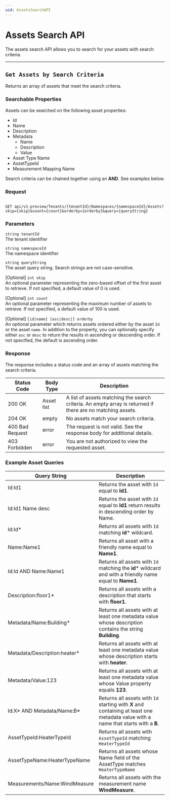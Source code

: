```yaml
---
uid: AssetsSearchAPI
---
```


# Assets Search API
The assets search API allows you to search for your assets with search criteria.

***
## `Get Assets by Search Criteria` 
Returns an array of assets that meet the search criteria.

### Searchable Properties
Assets can be searched on the following asset properties:

- Id
- Name
- Description
- Metadata
  - Name
  - Description
  - Value
- Asset Type Name
- AssetTypeId
- Measurement Mapping Name

Search criteria can be chained together using an **AND**. See examples below. 


### Request 
```text 

GET api/v1-preview/Tenants/{tenantId}/Namespaces/{namespaceId}/Assets?skip={skip}&count={count}&orderby={orderby}&query={queryString} 

```

### Parameters  
`string tenantId`  
The tenant identifier

`string namespaceId`  
The namespace identifier

`string queryString`  
The asset query string. Search strings are not case-sensitive.

[Optional] `int skip`   
An optional parameter representing the zero-based offset of the first asset to retrieve. If not specified, a default value of 0 is used.

[Optional] `int count`   
An optional parameter representing the maximum number of assets to retrieve. If not specified, a default value of 100 is used.

[Optional] `[id|name] [asc|desc|] orderby`  
An optional parameter which returns assets ordered either by the asset `Id` or the asset `name`. In addition to the property, you can optionally specify either `asc` or `desc` to return the results in ascending or descending order. If not specified, the default is ascending order.

### Response 
The response includes a status code and an array of assets matching the search criteria.

| Status Code | Body Type | Description |
|--|--|--|
| 200 OK | Asset list | A list of assets matching the search criteria. An empty array is returned if there are no matching assets. |
| 204 OK | empty | No assets match your search criteria. |
| 400 Bad Request | error | The request is not valid. See the response body for additional details. |
| 403 Forbidden | error | You are not authorized to view the requested asset. |

### Example Asset Queries

| Query String                   | Description                                                  |
| ------------------------------ | ------------------------------------------------------------ |
| Id:Id1                         | Returns the asset with `Id` equal to **Id1**.                  |
| Id:Id1 Name desc               | Returns the asset with `Id` equal to **Id1** return results in descending order by Name. |
| Id:Id*                         | Returns all assets with `Id` matching **id*** wildcard. |
| Name:Name1                     | Returns all asset with a friendly name equal to **Name1**. |
| Id:Id AND Name:Name1           | Returns all assets with `Id` matching the **id*** wildcard and with a friendly name equal to **Name1**. |
| Description:floor1*            | Returns all assets with a description that starts with **floor1**. |
| Metadata/Name:Building*      | Returns all assets with at least one metadata value whose description contains the string **Building**. |
| Metadata/Description:heater* | Returns all assets with at least one metadata value whose description starts with **heater**. |
| Metadata/Value:123           | Returns all assets with at least one metadata value whose Value property equals **123**. |
| Id:X* AND Metadata/Name:B*   | Returns all assets with `Id` starting with **X** and containing at least one metadata value with a name that starts with a **B**. |
| AssetTypeId:HeaterTypeId | Returns all assets with `AssetTypeId` matching `HeaterTypeId` |
| AssetTypeName:HeaterTypeName | Returns all assets whose Name field of the AssetType matches `HeaterTypeName` |
| Measurements/Name:WindMeasure | Returns all assets with the measurement name **WindMeasure**. |


